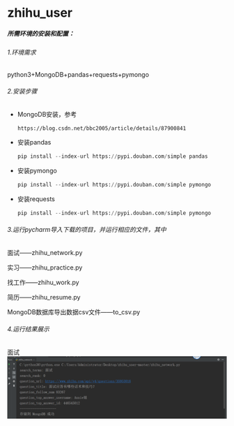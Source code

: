 # zhihu_user
##### 所需环境的安装和配置：

###### 1.环境需求

python3+MongoDB+pandas+requests+pymongo

###### 2.安装步骤

- MongoDB安装，参考

  ```
  https://blog.csdn.net/bbc2005/article/details/87900841
  ```

- 安装pandas

  ```python
  pip install --index-url https://pypi.douban.com/simple pandas
  ```

- 安装pymongo

  ```python
  pip install --index-url https://pypi.douban.com/simple pymongo
  ```

- 安装requests

  ```python
  pip install --index-url https://pypi.douban.com/simple pymongo
  ```

###### 3.运行pycharm导入下载的项目，并运行相应的文件，其中

面试——zhihu_network.py

实习——zhihu_practice.py

找工作——zhihu_work.py

简历——zhihu_resume.py

MongoDB数据库导出数据csv文件——to_csv.py

###### 4.运行结果展示

面试
![](img/1.png)



